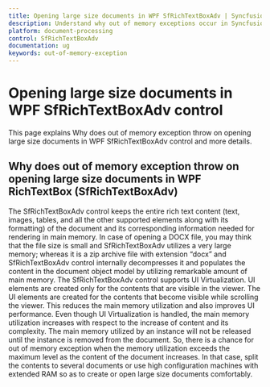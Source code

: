 ```yaml
---
title: Opening large size documents in WPF SfRichTextBoxAdv | Syncfusion
description: Understand why out of memory exceptions occur in Syncfusion WPF SfRichTextBoxAdv when opening large documents and how to resolve them.
platform: document-processing
control: SfRichTextBoxAdv
documentation: ug
keywords: out-of-memory-exception
---
```


# Opening large size documents in WPF SfRichTextBoxAdv control

This page explains Why does out of memory exception throw on opening large size documents in WPF SfRichTextBoxAdv control and more details.

## Why does out of memory exception throw on opening large size documents in WPF RichTextBox (SfRichTextBoxAdv)

The SfRichTextBoxAdv control keeps the entire rich text content (text, images, tables, and all the other supported elements along with its formatting) of the document and its corresponding information needed for rendering in main memory. In case of opening a DOCX file, you may think that the file size is small and SfRichTextBoxAdv utilizes a very large memory; whereas it is a zip archive file with extension “docx” and SfRichTextBoxAdv control internally decompresses it and populates the content in the document object model by utilizing remarkable amount of main memory.
The SfRichTextBoxAdv control supports UI Virtualization. UI elements are created only for the contents that are visible in the viewer. The UI elements are created for the contents that become visible while scrolling the viewer. This reduces the main memory utilization and also improves UI performance. Even though UI Virtualization is handled, the main memory utilization increases with respect to the increase of content and its complexity. The main memory utilized by an instance will not be released until the instance is removed from the document. So, there is a chance for out of memory exception when the memory utilization exceeds the maximum level as the content of the document increases. In that case, split the contents to several documents or use high configuration machines with extended RAM so as to create or open large size documents comfortably.
